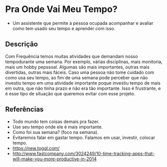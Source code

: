 # Pra Onde Vai Meu Tempo?

- Um assistente que permite à pessoa ocupada acompanhar e avaliar
  como tem usado seu tempo e aprender com isso.

## Descrição

Com Frequência temos muitas atividades que demandam nosso tempodurante
uma semana. Por exemplo, várias disciplinas, mais monitoria, mais um
hobby pepssoal. Algumas são mais importantes, outras mais divertidas,
outras mais fáceis. Caso uma pessoa não tome cuidado com como usa seu
tempo, ao fim de uma semana pode perceber que não investiu tempo em uma
atividade importante poque investiu tempo de mais em outra, que não
tinha prazo e não era tão importante. Isso é frustrante, e é esse tipo
de situação que queremos evitar com esse projeto.

## Referências

 - Todo mundo tem coisas demais pra fazer.
 - Use seu tempo onde ele é mais importante.
 - Como foi sua semana? (foco na semana).
 - Evitaremos falar em gastar tempo. Falamos em usar, investir, colocar tempo.
 - https://new.toggl.com/
 - http://www.fastcompany.com/3024249/10-time-tracking-apps-that-will-make-you-more-productive-in-2014 
